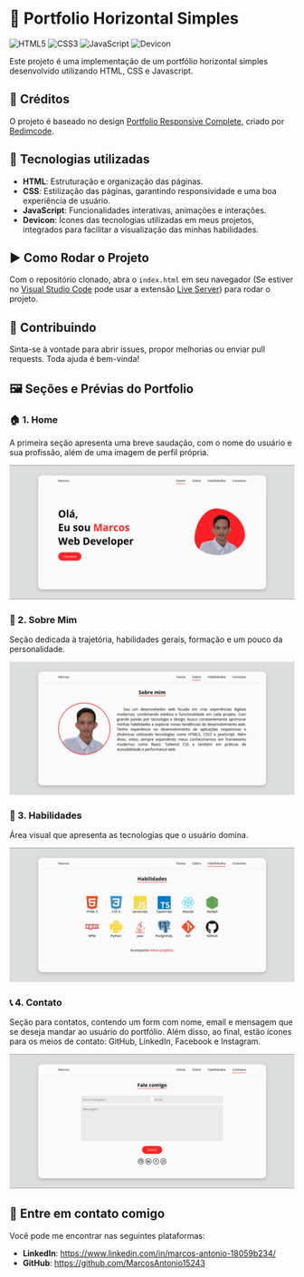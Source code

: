 # 📕 Portfolio Horizontal Simples

![HTML5](https://img.shields.io/badge/HTML5-E34F26?style=for-the-badge&logo=html5&logoColor=white)
![CSS3](https://img.shields.io/badge/CSS3-1572B6?style=for-the-badge&logo=css3&logoColor=white)
![JavaScript](https://img.shields.io/badge/JavaScript-F7DF1E?style=for-the-badge&logo=javascript&logoColor=black)
![Devicon](https://img.shields.io/badge/Devicon-%2300C853?style=for-the-badge&logo=devicon&logoColor=white)

Este projeto é uma implementação de um portfólio horizontal simples desenvolvido utilizando HTML, CSS e Javascript.

## 🎨 Créditos

O projeto é baseado no design [Portfolio Responsive Complete](https://github.com/bedimcode/portfolio-responsive-complete), criado por [Bedimcode](https://github.com/bedimcode).

## 🚀 Tecnologias utilizadas

- **HTML**: Estruturação e organização das páginas.
- **CSS**: Estilização das páginas, garantindo responsividade e uma boa experiência de usuário.
- **JavaScript**: Funcionalidades interativas, animações e interações.
- **Devicon**: Ícones das tecnologias utilizadas em meus projetos, integrados para facilitar a visualização das minhas habilidades.

## ▶️ Como Rodar o Projeto

Com o repositório clonado, abra o ```index.html``` em seu navegador (Se estiver no [Visual Studio Code](https://code.visualstudio.com) pode usar a extensão [Live Server](https://marketplace.visualstudio.com/items?itemName=ritwickdey.LiveServer)) para rodar o projeto.

## 🤝 Contribuindo

Sinta-se à vontade para abrir issues, propor melhorias ou enviar pull requests. Toda ajuda é bem-vinda!

## 🖼️ Seções e Prévias do Portfolio

### 🏠 1. Home
A primeira seção apresenta uma breve saudação, com o nome do usuário e sua profissão, além de uma imagem de perfil própria.

![](/assets/preview/home.webp)

### 👤 2. Sobre Mim
Seção dedicada à trajetória, habilidades gerais, formação e um pouco da personalidade.

![](/assets/preview/about.webp)

### 🧠 3. Habilidades
Área visual que apresenta as tecnologias que o usuário domina.

![](/assets/preview/skills.webp)

### 📞 4. Contato
Seção para contatos, contendo um form com nome, email e mensagem que se deseja mandar ao usuário do portfólio. Além disso, ao final, estão ícones para os meios de contato: GitHub, LinkedIn, Facebook e Instagram.

![](/assets/preview/contact.webp)

## 🔗 Entre em contato comigo

Você pode me encontrar nas seguintes plataformas:

- **LinkedIn**: https://www.linkedin.com/in/marcos-antonio-18059b234/
- **GitHub**: https://github.com/MarcosAntonio15243